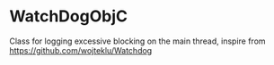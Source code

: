 # WatchDogObjC
Class for logging excessive blocking on the main thread, inspire from https://github.com/wojteklu/Watchdog

